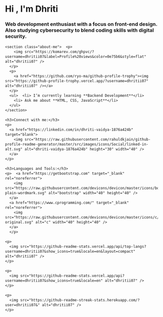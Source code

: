 <!DOCTYPE html>
<html lang="en">
<head>
  <meta charset="UTF-8">
  <meta name="viewport" content="width=device-width, initial-scale=1.0">
  <title>Dhriti - Web Developer</title>
  <link rel="stylesheet" href="style.css" />  </head>
<body>
  <div class="container">  <h1>Hi , I'm Dhriti</h1>
    <h3>Web development enthusiast with a focus on front-end design. Also studying cybersecurity to blend coding skills with digital security.</h3>

    <section class="about-me">  <p>
        <img src="https://komarev.com/ghpvc/?username=dhritii07&label=Profile%20views&color=0e75b6&style=flat" alt="dhritii07" />
      </p>
      <p>
        <a href="https://github.com/ryo-ma/github-profile-trophy"><img src="https://github-profile-trophy.vercel.app/?username=dhritii07" alt="dhritii07" /></a>
      </p>
      <ul>  <li> I’m currently learning **Backend Development**</li>
        <li> Ask me about **HTML, CSS, JavaScript**</li>
      </ul>
    </section>

    <h3>Connect with me:</h3>
    <p>
      <a href="https://linkedin.com/in/dhriti-vaidya-1876a424b" target="blank">
        <img src="https://raw.githubusercontent.com/rahuldkjain/github-profile-readme-generator/master/src/images/icons/Social/linked-in-alt.svg" alt="dhriti-vaidya-1876a424b" height="30" width="40" />
      </a>
    </p>

    <h3>Languages and Tools:</h3>
    <p>  <a href="https://getbootstrap.com" target="_blank" rel="noreferrer">
        <img src="https://raw.githubusercontent.com/devicons/devicon/master/icons/bootstrap/bootstrap-plain-wordmark.svg" alt="bootstrap" width="40" height="40" />
      </a>
      <a href="https://www.cprogramming.com/" target="_blank" rel="noreferrer">
        <img src="https://raw.githubusercontent.com/devicons/devicon/master/icons/c/c-original.svg" alt="c" width="40" height="40" />
      </a>
      </p>

    <p>
      <img src="https://github-readme-stats.vercel.app/api/top-langs?username=dhritii07&show_icons=true&locale=en&layout=compact" alt="dhritii07" />
    </p>

    <p>
      <img src="https://github-readme-stats.vercel.app/api?username=dhritii07&show_icons=true&locale=en" alt="dhritii07" />
    </p>

    <p>
      <img src="https://github-readme-streak-stats.herokuapp.com/?user=dhritii07&" alt="dhritii07" />
    </p>
  </div>
</body>
</html>
